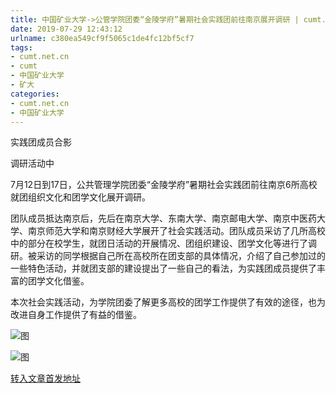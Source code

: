 ```yaml
---
title: 中国矿业大学->公管学院团委“金陵学府”暑期社会实践团前往南京展开调研 | cumt.net.cn
date: 2019-07-29 12:43:12
urlname: c380ea549cf9f5065c1de4fc12bf5cf7
tags: 
- cumt.net.cn
- cumt
- 中国矿业大学
- 矿大
categories:
- cumt.net.cn
- 中国矿业大学
---
```



实践团成员合影

调研活动中

7月12日到17日，公共管理学院团委“金陵学府”暑期社会实践团前往南京6所高校就团组织文化和团学文化展开调研。

团队成员抵达南京后，先后在南京大学、东南大学、南京邮电大学、南京中医药大学、南京师范大学和南京财经大学展开了社会实践活动。团队成员采访了几所高校中的部分在校学生，就团日活动的开展情况、团组织建设、团学文化等进行了调研。被采访的同学根据自己所在高校所在团支部的具体情况，介绍了自己参加过的一些特色活动，并就团支部的建设提出了一些自己的看法，为实践团成员提供了丰富的团学文化借鉴。

本次社会实践活动，为学院团委了解更多高校的团学工作提供了有效的途径，也为改进自身工作提供了有益的借鉴。



![图](http://xwzx.cumt.edu.cn/_upload/article/images/53/d5/4a0a899142a3b9dfee3659c99794/bea9c1e8-6599-47bf-896f-233386db0cc5.png)

![图](http://xwzx.cumt.edu.cn/_upload/article/images/53/d5/4a0a899142a3b9dfee3659c99794/0e6b0b65-0fa1-48eb-a509-979cd9dd7de2.png)

[转入文章首发地址](http://xwzx.cumt.edu.cn/27/78/c523a534392/page.htm)